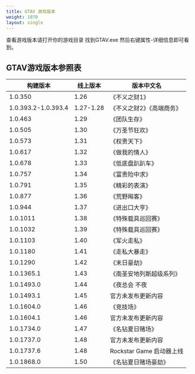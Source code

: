 ```yaml
---
title: GTAV 游戏版本
weight: 1070
layout: single
---
```



查看游戏版本请打开你的游戏目录 找到GTAV.exe 然后右键属性-详细信息即可看到。

GTAV游戏版本参照表
--------------------

|        构建版本       |   线上版本  |       版本中文名        |
|----------------------|------------|------------------------|
|1.0.350               |1.26        |《不义之财1》            |
|1.0.393.2-1.0.393.4   |1.27-1.28   |《不义之财2》《高端商务》 |
|1.0.463               |1.29        |《团队生存》             |
|1.0.505               |1.30        |《万圣节狂欢》           |
|1.0.573               |1.31        |《权贵天下》             |
|1.0.617               |1.32        |《做我的情人》           |
|1.0.678               |1.33        |《低底盘趴趴车》         |
|1.0.757               |1.34        |《富贵险中求》           |
|1.0.791               |1.35        |《精彩的表演》           |
|1.0.877               |1.36        |《荒野飚客》             |
|1.0.944               |1.37        |《进出口大亨》           |
|1.0.1011              |1.38        |《特殊载具巡回赛》        |
|1.0.1032              |1.39        |《特殊载具巡回赛》        |
|1.0.1103              |1.40        |《军火走私》             |
|1.0.1180              |1.41        |《走私大暴走》           |
|1.0.1290              |1.42        |《末日豪劫》             |
|1.0.1365.1            |1.43        |《南圣安地列斯超级系列》  |
|1.0.1493.0            |1.44        |《夜总会 不夜            |
|1.0.1493.1            |1.45        |官方未发布更新内容        |
|1.0.1604.0            |1.46        |《竞技场》               |
|1.0.1604.1            |1.46        |官方未发布更新内容        |
|1.0.1734.0            |1.47        |《名钻夏日赌场》          |
|1.0.1737.0            |1.48        |官方未发布更新内容        |
|1.0.1737.6            |1.48        |Rockstar Game 启动器上线 |
|1.0.1868.0            |1.50        |《名钻夏日赌场豪劫》      |
























